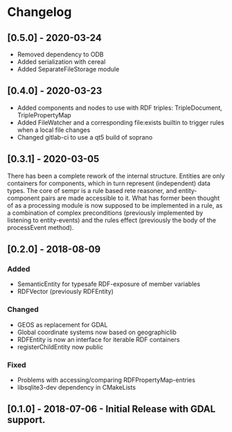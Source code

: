 # Changelog

## [0.5.0] - 2020-03-24

- Removed dependency to ODB
- Added serialization with cereal
- Added SeparateFileStorage module

## [0.4.0] - 2020-03-23

- Added components and nodes to use with RDF triples:
  TripleDocument, TriplePropertyMap
- Added FileWatcher and a corresponding file:exists builtin to trigger rules
  when a local file changes
- Changed gitlab-ci to use a qt5 build of soprano

## [0.3.1] - 2020-03-05

There has been a complete rework of the internal structure.
Entities are only containers for components, which in turn
represent (independent) data types. The core of sempr is a
rule based rete reasoner, and entity-component pairs are made
accessible to it. What has former been thought of as a
processing module is now supposed to be implemented in a rule,
as a combination of complex preconditions (previously implemented
by listening to entity-events) and the rules effect (previously
the body of the processEvent method).

## [0.2.0] - 2018-08-09

### Added
- SemanticEntity for typesafe RDF-exposure of member variables
- RDFVector (previously RDFEntity)

### Changed
- GEOS as replacement for GDAL
- Global coordinate systems now based on geographiclib
- RDFEntity is now an interface for iterable RDF containers
- registerChildEntity now public

### Fixed
- Problems with accessing/comparing RDFPropertyMap-entries
- libsqlite3-dev dependency in CMakeLists

## [0.1.0] - 2018-07-06 - Initial Release with GDAL support.

